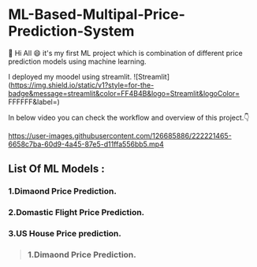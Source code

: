 # ML-Based-Multipal-Price-Prediction-System
:wave: Hi All :smile: it's my first ML project which is combination of different price prediction models using machine learning.

I deployed my moodel using streamlit. ![Streamlit](https://img.shield.io/static/v1?style=for-the-badge&message=streamlit&color=FF4B4B&logo=Streamlit&logoColor=
FFFFFF&label=)

In below video you can check the workflow and overview of this project.:point_down:

https://user-images.githubusercontent.com/126685886/222221465-6658c7ba-60d9-4a45-87e5-d11ffa556bb5.mp4

## List Of ML Models :

### 1.Dimaond Price Prediction.
### 2.Domastic Flight Price Prediction.
### 3.US House Price prediction.

>### 1.Dimaond Price Prediction.






